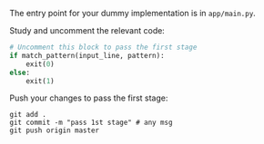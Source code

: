 The entry point for your dummy implementation is in `app/main.py`.

Study and uncomment the relevant code: 

```python
# Uncomment this block to pass the first stage
if match_pattern(input_line, pattern):
    exit(0)
else:
    exit(1)
```

Push your changes to pass the first stage:

```
git add .
git commit -m "pass 1st stage" # any msg
git push origin master
```
